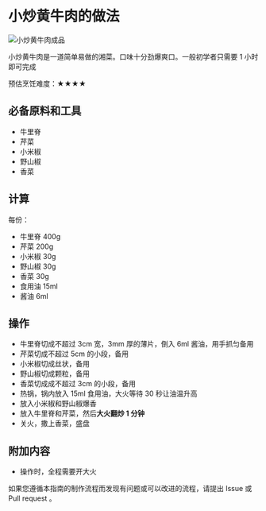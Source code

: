 # 小炒黄牛肉的做法

![小炒黄牛肉成品](小炒黄牛肉.jpg)

小炒黄牛肉是一道简单易做的湘菜。口味十分劲爆爽口。一般初学者只需要 1 小时即可完成

预估烹饪难度：★★★★

## 必备原料和工具

- 牛里脊
- 芹菜
- 小米椒
- 野山椒
- 香菜

## 计算

每份：

- 牛里脊 400g
- 芹菜 200g
- 小米椒 30g
- 野山椒 30g
- 香菜 30g
- 食用油 15ml
- 酱油 6ml

## 操作

- 牛里脊切成不超过 3cm 宽，3mm 厚的薄片，倒入 6ml 酱油，用手抓匀备用
- 芹菜切成不超过 5cm 的小段，备用
- 小米椒切成丝状，备用
- 野山椒切成颗粒，备用
- 香菜切成成不超过 3cm 的小段，备用
- 热锅，锅内放入 15ml 食用油，大火等待 30 秒让油温升高
- 放入小米椒和野山椒爆香
- 放入牛里脊和芹菜，然后**大火翻炒 1 分钟**
- 关火，撒上香菜，盛盘

## 附加内容

- 操作时，全程需要开大火

如果您遵循本指南的制作流程而发现有问题或可以改进的流程，请提出 Issue 或 Pull request 。

